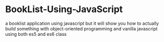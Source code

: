# BookList-Using-JavaScript
a booklist application using javascript but it will show you how to actually build something with object-oriented  programming and vanilla javascript  using both es5 and es6 class
